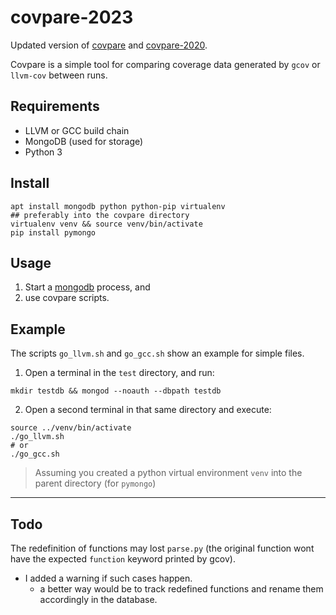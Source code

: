 # covpare-2023

Updated version of [covpare](https://github.com/zachriggle/covpare) and [covpare-2020](https://github.com/cponcelets/covpare).

Covpare is a simple tool for comparing coverage data generated by `gcov` or `llvm-cov` between runs.

## Requirements

- LLVM or GCC build chain
- MongoDB (used for storage)
- Python 3

## Install

```
apt install mongodb python python-pip virtualenv
## preferably into the covpare directory
virtualenv venv && source venv/bin/activate
pip install pymongo
```

## Usage

1. Start a [mongodb](https://docs.mongodb.com/manual/tutorial/manage-mongodb-processes/#specify-a-data-directory) process, and
2. use covpare scripts.

## Example

The scripts `go_llvm.sh` and `go_gcc.sh` show an example for simple files.

1. Open a terminal in the `test` directory, and run:
```
mkdir testdb && mongod --noauth --dbpath testdb
```

2. Open a second terminal in that same directory and execute:
```
source ../venv/bin/activate
./go_llvm.sh
# or
./go_gcc.sh
```
> Assuming you created a python virtual environment `venv` into the parent directory (for `pymongo`)

---

## Todo

The redefinition of functions may lost `parse.py`
(the original function wont have the expected `function` keyword printed by gcov).
- I added a warning if such cases happen.
  - a better way would be to track redefined functions and rename them accordingly in the database.
